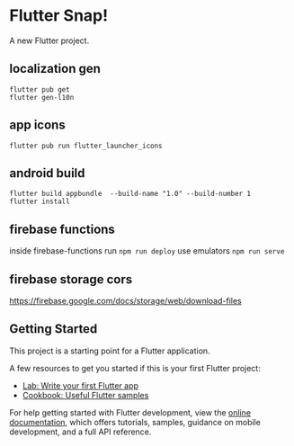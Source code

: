 # Flutter Snap!

A new Flutter project.


## localization gen

```
flutter pub get
flutter gen-l10n
```

## app icons

```
flutter pub run flutter_launcher_icons
```

## android build

```
flutter build appbundle  --build-name "1.0" --build-number 1
flutter install
```


## firebase functions

inside firebase-functions run `npm run deploy`
use emulators `npm run serve`

## firebase storage cors
https://firebase.google.com/docs/storage/web/download-files


## Getting Started

This project is a starting point for a Flutter application.

A few resources to get you started if this is your first Flutter project:

- [Lab: Write your first Flutter app](https://docs.flutter.dev/get-started/codelab)
- [Cookbook: Useful Flutter samples](https://docs.flutter.dev/cookbook)

For help getting started with Flutter development, view the
[online documentation](https://docs.flutter.dev/), which offers tutorials,
samples, guidance on mobile development, and a full API reference.
